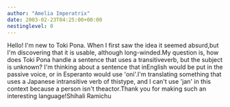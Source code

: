 ```yaml
---
author: "Amelia Imperatrix"
date: 2003-02-23T04:25:00+00:00
nestinglevel: 0
---
```

Hello! I'm new to Toki Pona. When I first saw the idea it seemed absurd,but I'm discovering that it is usable, although long-winded.My question is, how does Toki Pona handle a sentence that uses a transitiveverb, but the subject is unknown? I'm thinking about a sentence that inEnglish would be put in the passive voice, or in Esperanto would use 'oni'.I'm translating something that uses a Japanese intransitive verb of thistype, and I can't use 'jan' in this context because a person isn't theactor.Thank you for making such an interesting language!Shihali Ramichu